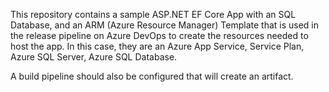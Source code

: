 This repository contains a sample ASP.NET EF Core App with an SQL Database, and an ARM (Azure Resource Manager) Template that is used in the release pipeline on Azure DevOps to create the resources needed to host the app. In this case, they are an Azure App Service, Service Plan, Azure SQL Server, Azure SQL Database.

A build pipeline should also be configured that will create an artifact.
